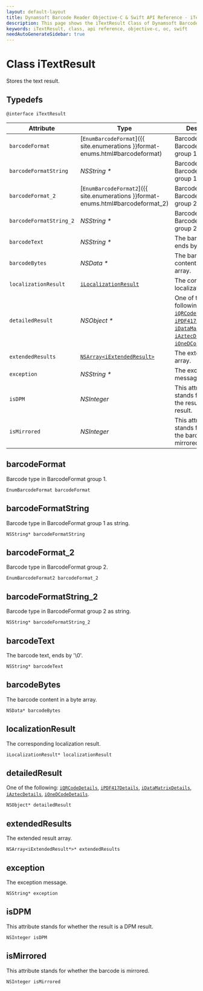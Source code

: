 ```yaml
---
layout: default-layout
title: Dynamsoft Barcode Reader Objective-C & Swift API Reference - iTextResult Class
description: This page shows the iTextResult Class of Dynamsoft Barcode Reader for iOS SDK.
keywords: iTextResult, class, api reference, objective-c, oc, swift
needAutoGenerateSidebar: true
---
```


# Class iTextResult

Stores the text result.

## Typedefs

```objc
@interface iTextResult
```  

| Attribute | Type | Description |
|-----------|------| ----------- |
| `barcodeFormat` | [`EnumBarcodeFormat`]({{ site.enumerations }}format-enums.html#barcodeformat) | Barcode type in BarcodeFormat group 1. |
| `barcodeFormatString` | *NSString \** | Barcode type in BarcodeFormat group 1 as string. |
| `barcodeFormat_2` | [`EnumBarcodeFormat2`]({{ site.enumerations }}format-enums.html#barcodeformat_2) | Barcode type in BarcodeFormat group 2. |
| `barcodeFormatString_2` | *NSString \** | Barcode type in BarcodeFormat group 2 as string. |
| `barcodeText` | *NSString \** | The barcode text, ends by '\0'. |
| `barcodeBytes` | *NSData \** | The barcode content in a byte array. |
| `localizationResult` | [`iLocalizationResult`](auxiliary-iLocalizationResult.md) | The corresponding localization result. |
| `detailedResult` | *NSObject \** | One of the following: [`iQRCodeDetails`](auxiliary-iQRCodeDetails.md), [`iPDF417Details`](auxiliary-iPDF417Details.md), [`iDataMatrixDetails`](auxiliary-iDataMatrixDetails.md), [`iAztecDetails`](auxiliary-iAztecDetails.md), [`iOneDCodeDetails`](auxiliary-iOneDCodeDetails.md). |
| `extendedResults` | [`NSArray<iExtendedResult>`](auxiliary-iExtendedResult.md) | The extended result array. |
| `exception` | *NSString \** | The exception message. |
| `isDPM` | *NSInteger* | This attribute stands for whether the result is a DPM result. |
| `isMirrored` | *NSInteger* | This attribute stands for whether the barcode is mirrored. |

## barcodeFormat

Barcode type in BarcodeFormat group 1.

```objc
EnumBarcodeFormat barcodeFormat
```

## barcodeFormatString

Barcode type in BarcodeFormat group 1 as string.

```objc
NSString* barcodeFormatString
```

## barcodeFormat_2

Barcode type in BarcodeFormat group 2.

```objc
EnumBarcodeFormat2 barcodeFormat_2
```

## barcodeFormatString_2

Barcode type in BarcodeFormat group 2 as string.

```objc
NSString* barcodeFormatString_2
```

## barcodeText

The barcode text, ends by '\0'.

```objc
NSString* barcodeText
```

## barcodeBytes

The barcode content in a byte array.

```objc
NSData* barcodeBytes
```

## localizationResult

The corresponding localization result.

```objc
iLocalizationResult* localizationResult
```

## detailedResult

One of the following: [`iQRCodeDetails`](iQRCodeDetails.md), [`iPDF417Details`](iPDF417Details.md), [`iDataMatrixDetails`](iDataMatrixDetails.md), [`iAztecDetails`](iAztecDetails.md), [`iOneDCodeDetails`](iOneDCodeDetails.md).

```objc
NSObject* detailedResult
```

## extendedResults

The extended result array.

```objc
NSArray<iExtendedResult*>* extendedResults
```

## exception

The exception message.

```objc
NSString* exception
```

## isDPM

This attribute stands for whether the result is a DPM result.

```objc
NSInteger isDPM
```

## isMirrored

This attribute stands for whether the barcode is mirrored.

```objc
NSInteger isMirrored
```
